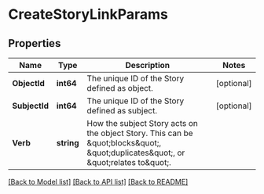 # CreateStoryLinkParams

## Properties

Name | Type | Description | Notes
------------ | ------------- | ------------- | -------------
**ObjectId** | **int64** | The unique ID of the Story defined as object. | [optional] 
**SubjectId** | **int64** | The unique ID of the Story defined as subject. | [optional] 
**Verb** | **string** | How the subject Story acts on the object Story. This can be \&quot;blocks\&quot;, \&quot;duplicates\&quot;, or \&quot;relates to\&quot;. | 

[[Back to Model list]](../README.md#documentation-for-models) [[Back to API list]](../README.md#documentation-for-api-endpoints) [[Back to README]](../README.md)



